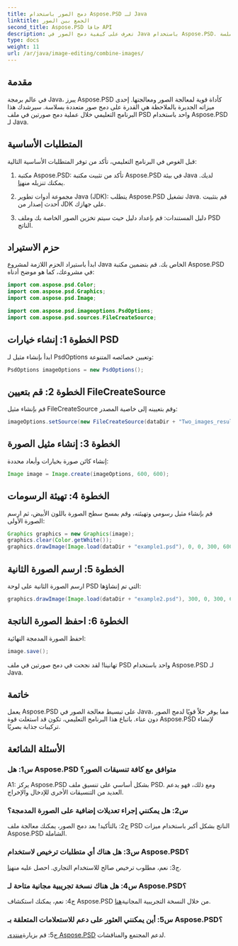 ```yaml
---
title: دمج الصور باستخدام Aspose.PSD لـ Java
linktitle: الجمع بين الصور
second_title: Aspose.PSD جافا API
description: تعرف على كيفية دمج الصور في Java باستخدام Aspose.PSD. اتبع دليلنا خطوة بخطوة للحصول على مجموعة صور سلسة.
type: docs
weight: 11
url: /ar/java/image-editing/combine-images/
---
```

## مقدمة

في عالم برمجة Java، يبرز Aspose.PSD كأداة قوية لمعالجة الصور ومعالجتها. إحدى ميزاته الجديرة بالملاحظة هي القدرة على دمج صور متعددة بسلاسة. سيرشدك هذا البرنامج التعليمي خلال عملية دمج صورتين في ملف PSD واحد باستخدام Aspose.PSD لـ Java.

## المتطلبات الأساسية

قبل الغوص في البرنامج التعليمي، تأكد من توفر المتطلبات الأساسية التالية:

1.  مكتبة Aspose.PSD: تأكد من تثبيت مكتبة Aspose.PSD في بيئة Java لديك. يمكنك تنزيله من[هنا](https://releases.aspose.com/psd/java/).

2. مجموعة أدوات تطوير Java (JDK): يتطلب Aspose.PSD تشغيل Java. قم بتثبيت أحدث إصدار من JDK على جهازك.

3. دليل المستندات: قم بإعداد دليل حيث سيتم تخزين الصور الخاصة بك وملف PSD الناتج.

## حزم الاستيراد

ابدأ باستيراد الحزم اللازمة لمشروع Java الخاص بك. قم بتضمين مكتبة Aspose.PSD في مشروعك، كما هو موضح أدناه:

```java
import com.aspose.psd.Color;
import com.aspose.psd.Graphics;
import com.aspose.psd.Image;

import com.aspose.psd.imageoptions.PsdOptions;
import com.aspose.psd.sources.FileCreateSource;
```

## الخطوة 1: إنشاء خيارات PSD

ابدأ بإنشاء مثيل لـ PsdOptions وتعيين خصائصه المتنوعة:

```java
PsdOptions imageOptions = new PsdOptions();
```

## الخطوة 2: قم بتعيين FileCreateSource

قم بإنشاء مثيل FileCreateSource وقم بتعيينه إلى خاصية المصدر:

```java
imageOptions.setSource(new FileCreateSource(dataDir + "Two_images_result_out.psd", false));
```

## الخطوة 3: إنشاء مثيل الصورة

إنشاء كائن صورة بخيارات وأبعاد محددة:

```java
Image image = Image.create(imageOptions, 600, 600);
```

## الخطوة 4: تهيئة الرسومات

قم بإنشاء مثيل رسومي وتهيئته، وقم بمسح سطح الصورة باللون الأبيض، ثم ارسم الصورة الأولى:

```java
Graphics graphics = new Graphics(image);
graphics.clear(Color.getWhite());
graphics.drawImage(Image.load(dataDir + "example1.psd"), 0, 0, 300, 600);
```

## الخطوة 5: ارسم الصورة الثانية

ارسم الصورة الثانية على لوحة PSD التي تم إنشاؤها:

```java
graphics.drawImage(Image.load(dataDir + "example2.psd"), 300, 0, 300, 600);
```

## الخطوة 6: احفظ الصورة الناتجة

احفظ الصورة المدمجة النهائية:

```java
image.save();
```

تهانينا! لقد نجحت في دمج صورتين في ملف PSD واحد باستخدام Aspose.PSD لـ Java.

## خاتمة

يعمل Aspose.PSD على تبسيط معالجة الصور في Java، مما يوفر حلاً قويًا لدمج الصور دون عناء. باتباع هذا البرنامج التعليمي، تكون قد استغلت قوة Aspose.PSD لإنشاء تركيبات جذابة بصريًا.

## الأسئلة الشائعة

### س1: هل Aspose.PSD متوافق مع كافة تنسيقات الصور؟

A1: يركز Aspose.PSD بشكل أساسي على تنسيق ملف PSD. ومع ذلك، فهو يدعم العديد من التنسيقات الأخرى للإدخال والإخراج.

### س2: هل يمكنني إجراء تعديلات إضافية على الصورة المدمجة؟

ج2: بالتأكيد! بعد دمج الصور، يمكنك معالجة ملف PSD الناتج بشكل أكبر باستخدام ميزات Aspose.PSD الشاملة.

### س3: هل هناك أي متطلبات ترخيص لاستخدام Aspose.PSD؟

 ج3: نعم، مطلوب ترخيص صالح للاستخدام التجاري. احصل عليه من[هنا](https://purchase.aspose.com/buy).

### س4: هل هناك نسخة تجريبية مجانية متاحة لـ Aspose.PSD؟

 ج4: نعم، يمكنك استكشاف Aspose.PSD من خلال النسخة التجريبية المجانية[هنا](https://releases.aspose.com/).

### س5: أين يمكنني العثور على دعم للاستعلامات المتعلقة بـ Aspose.PSD؟

 ج5: قم بزيارة[منتدى Aspose.PSD](https://forum.aspose.com/c/psd/34) لدعم المجتمع والمناقشات.